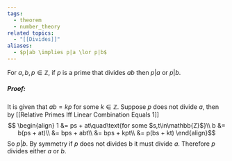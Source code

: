 ```yaml
---
tags:
  - theorem
  - number_theory
related topics:
  - "[[Divides]]"
aliases:
  - $p|ab \implies p|a \lor p|b$
---
```

For $a,b,p\in\mathbb{Z}$, if $p$ is a prime that divides $ab$ then $p|a$ or $p|b$.
##### Proof:
It is given that $ab=kp$ for some $k\in\mathbb{Z}$. Suppose $p$ does not divide $a$, then by [[Relative Primes Iff Linear Combination Equals 1]]$$
\begin{align}
	1 &= ps + at\quad\text{for some $s,t\in\mathbb{Z}$}\\
	b &= b(ps + at)\\
		&= bps + abt\\
		&= bps + kpt\\
		&= p(bs + kt)
\end{align}$$So $p|b$. By symmetry if $p$ does not divides b it must divide $a$. Therefore $p$ divides either $a$ or $b$.